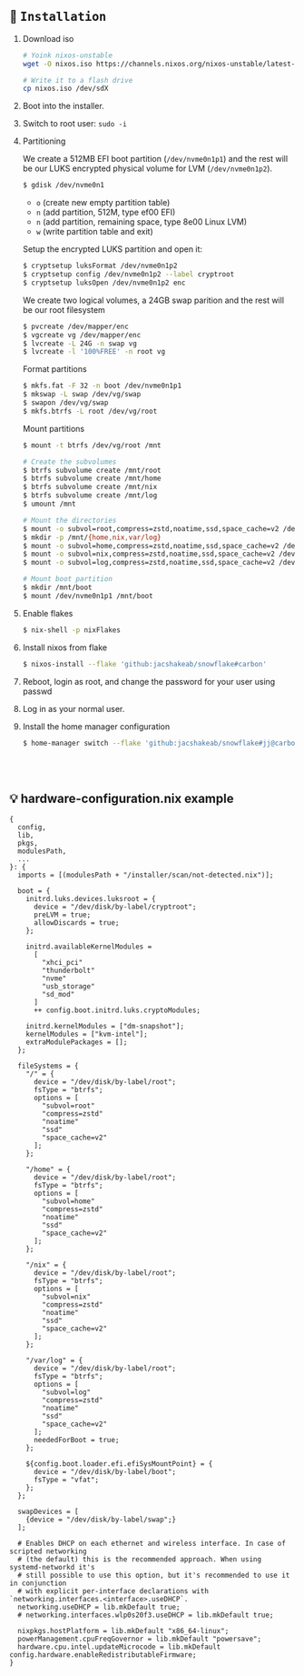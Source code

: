 ## :wrench: <samp>Installation</samp>

1. Download iso

   ```sh
   # Yoink nixos-unstable
   wget -O nixos.iso https://channels.nixos.org/nixos-unstable/latest-nixos-minimal-x86_64-linux.iso

   # Write it to a flash drive
   cp nixos.iso /dev/sdX
   ```

2. Boot into the installer.

3. Switch to root user: `sudo -i`

4. Partitioning

   We create a 512MB EFI boot partition (`/dev/nvme0n1p1`) and the rest will be our LUKS encrypted physical volume for LVM (`/dev/nvme0n1p2`).

   ```bash
   $ gdisk /dev/nvme0n1
   ```

   - `o` (create new empty partition table)
   - `n` (add partition, 512M, type ef00 EFI)
   - `n` (add partition, remaining space, type 8e00 Linux LVM)
   - `w` (write partition table and exit)

   Setup the encrypted LUKS partition and open it:

   ```bash
   $ cryptsetup luksFormat /dev/nvme0n1p2
   $ cryptsetup config /dev/nvme0n1p2 --label cryptroot
   $ cryptsetup luksOpen /dev/nvme0n1p2 enc
   ```

   We create two logical volumes, a 24GB swap parition and the rest will be our root filesystem

   ```bash
   $ pvcreate /dev/mapper/enc
   $ vgcreate vg /dev/mapper/enc
   $ lvcreate -L 24G -n swap vg
   $ lvcreate -l '100%FREE' -n root vg
   ```

   Format partitions

   ```bash
   $ mkfs.fat -F 32 -n boot /dev/nvme0n1p1
   $ mkswap -L swap /dev/vg/swap
   $ swapon /dev/vg/swap
   $ mkfs.btrfs -L root /dev/vg/root
   ```

   Mount partitions

   ```bash
   $ mount -t btrfs /dev/vg/root /mnt

   # Create the subvolumes
   $ btrfs subvolume create /mnt/root
   $ btrfs subvolume create /mnt/home
   $ btrfs subvolume create /mnt/nix
   $ btrfs subvolume create /mnt/log
   $ umount /mnt

   # Mount the directories
   $ mount -o subvol=root,compress=zstd,noatime,ssd,space_cache=v2 /dev/vg/root /mnt
   $ mkdir -p /mnt/{home,nix,var/log}
   $ mount -o subvol=home,compress=zstd,noatime,ssd,space_cache=v2 /dev/vg/root /mnt/home
   $ mount -o subvol=nix,compress=zstd,noatime,ssd,space_cache=v2 /dev/vg/root /mnt/nix
   $ mount -o subvol=log,compress=zstd,noatime,ssd,space_cache=v2 /dev/vg/root /mnt/var/log

   # Mount boot partition
   $ mkdir /mnt/boot
   $ mount /dev/nvme0n1p1 /mnt/boot
   ```

5. Enable flakes

   ```bash
   $ nix-shell -p nixFlakes
   ```

6. Install nixos from flake

   ```bash
   $ nixos-install --flake 'github:jacshakeab/snowflake#carbon'
   ```

7. Reboot, login as root, and change the password for your user using passwd

8. Log in as your normal user.

9. Install the home manager configuration
   ```bash
   $ home-manager switch --flake 'github:jacshakeab/snowflake#jj@carbon'
   ```

<br>
<br>


## 💡 hardware-configuration.nix example

```
{
  config,
  lib,
  pkgs,
  modulesPath,
  ...
}: {
  imports = [(modulesPath + "/installer/scan/not-detected.nix")];

  boot = {
    initrd.luks.devices.luksroot = {
      device = "/dev/disk/by-label/cryptroot";
      preLVM = true;
      allowDiscards = true;
    };

    initrd.availableKernelModules =
      [
        "xhci_pci"
        "thunderbolt"
        "nvme"
        "usb_storage"
        "sd_mod"
      ]
      ++ config.boot.initrd.luks.cryptoModules;

    initrd.kernelModules = ["dm-snapshot"];
    kernelModules = ["kvm-intel"];
    extraModulePackages = [];
  };

  fileSystems = {
    "/" = {
      device = "/dev/disk/by-label/root";
      fsType = "btrfs";
      options = [
        "subvol=root"
        "compress=zstd"
        "noatime"
        "ssd"
        "space_cache=v2"
      ];
    };

    "/home" = {
      device = "/dev/disk/by-label/root";
      fsType = "btrfs";
      options = [
        "subvol=home"
        "compress=zstd"
        "noatime"
        "ssd"
        "space_cache=v2"
      ];
    };

    "/nix" = {
      device = "/dev/disk/by-label/root";
      fsType = "btrfs";
      options = [
        "subvol=nix"
        "compress=zstd"
        "noatime"
        "ssd"
        "space_cache=v2"
      ];
    };

    "/var/log" = {
      device = "/dev/disk/by-label/root";
      fsType = "btrfs";
      options = [
        "subvol=log"
        "compress=zstd"
        "noatime"
        "ssd"
        "space_cache=v2"
      ];
      neededForBoot = true;
    };

    ${config.boot.loader.efi.efiSysMountPoint} = {
      device = "/dev/disk/by-label/boot";
      fsType = "vfat";
    };
  };

  swapDevices = [
    {device = "/dev/disk/by-label/swap";}
  ];

  # Enables DHCP on each ethernet and wireless interface. In case of scripted networking
  # (the default) this is the recommended approach. When using systemd-networkd it's
  # still possible to use this option, but it's recommended to use it in conjunction
  # with explicit per-interface declarations with `networking.interfaces.<interface>.useDHCP`.
  networking.useDHCP = lib.mkDefault true;
  # networking.interfaces.wlp0s20f3.useDHCP = lib.mkDefault true;

  nixpkgs.hostPlatform = lib.mkDefault "x86_64-linux";
  powerManagement.cpuFreqGovernor = lib.mkDefault "powersave";
  hardware.cpu.intel.updateMicrocode = lib.mkDefault config.hardware.enableRedistributableFirmware;
}
``` 
